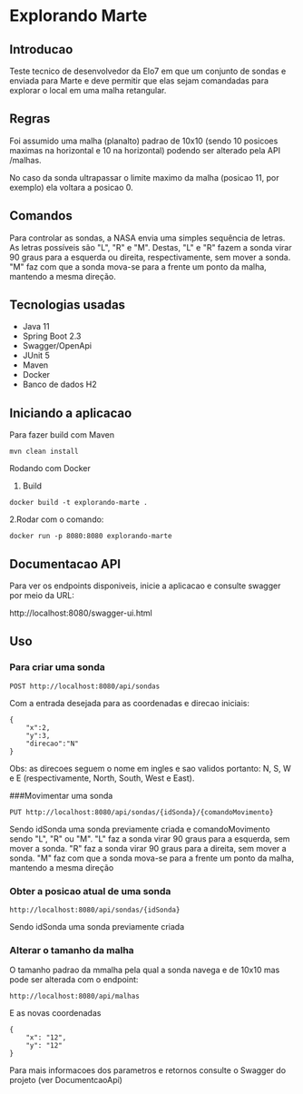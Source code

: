 # Explorando Marte

## Introducao
Teste tecnico de desenvolvedor da Elo7 em que um conjunto de sondas e enviada para Marte e deve permitir
que elas sejam comandadas para explorar o local em uma malha retangular.

## Regras
Foi assumido uma malha (planalto) padrao de 10x10 (sendo 10 posicoes maximas na horizontal e 10 na horizontal)
podendo ser alterado pela API /malhas.

No caso da sonda ultrapassar o limite maximo da malha (posicao 11, por exemplo) ela voltara a posicao 0. 

## Comandos
Para controlar as sondas, a NASA envia uma simples sequência de letras. As letras possíveis são "L", "R" e "M". Destas, "L" e "R" fazem a sonda virar 90 graus para a esquerda ou direita, respectivamente, 
sem mover a sonda. "M" faz com que a sonda mova-se para a frente um ponto da malha, mantendo a mesma direção.

## Tecnologias usadas
+ Java 11
+ Spring Boot 2.3
+ Swagger/OpenApi
+ JUnit 5
+ Maven
+ Docker
+ Banco de dados H2

## Iniciando a aplicacao
Para fazer build com Maven
```
mvn clean install
```

Rodando com Docker
1. Build
```
docker build -t explorando-marte .
```

2.Rodar com o comando:
```
docker run -p 8080:8080 explorando-marte
```


## Documentacao API
Para ver os endpoints disponiveis, inicie a aplicacao e consulte swagger por meio da URL:

http://localhost:8080/swagger-ui.html


## Uso
### Para criar uma sonda
```
POST http://localhost:8080/api/sondas
```
Com a entrada desejada para as coordenadas e direcao iniciais:
```
{
    "x":2,
    "y":3,
    "direcao":"N"
}
```
Obs: as direcoes seguem o nome em ingles e sao validos portanto: N, S, W e E (respectivamente, North, South, West e East).

###Movimentar uma sonda
```
PUT http://localhost:8080/api/sondas/{idSonda}/{comandoMovimento}
```

Sendo idSonda uma sonda previamente criada e comandoMovimento sendo "L", "R" ou "M".
"L" faz a sonda virar 90 graus para a esquerda, sem mover a sonda. 
"R" faz a sonda virar 90 graus para a direita, sem mover a sonda. 
"M" faz com que a sonda mova-se para a frente um ponto da malha, mantendo a mesma direção


### Obter a posicao atual de uma sonda
```
http://localhost:8080/api/sondas/{idSonda}
```
Sendo idSonda uma sonda previamente criada


### Alterar o tamanho da malha 
O tamanho padrao da mmalha pela qual a sonda navega e de 10x10 mas pode ser alterada com o endpoint:

```
http://localhost:8080/api/malhas
```

E as novas coordenadas

```
{
    "x": "12",
    "y": "12"
}
```

Para mais informacoes dos parametros e retornos consulte o Swagger do projeto (ver DocumentcaoApi)

